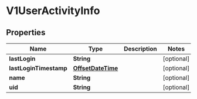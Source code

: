 # V1UserActivityInfo

## Properties
Name | Type | Description | Notes
------------ | ------------- | ------------- | -------------
**lastLogin** | **String** |  |  [optional]
**lastLoginTimestamp** | [**OffsetDateTime**](OffsetDateTime.md) |  |  [optional]
**name** | **String** |  |  [optional]
**uid** | **String** |  |  [optional]
